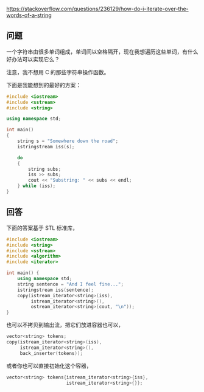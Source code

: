 <https://stackoverflow.com/questions/236129/how-do-i-iterate-over-the-words-of-a-string>

## 问题

一个字符串由很多单词组成，单词间以空格隔开，现在我想遍历这些单词，有什么好办法可以实现它么？

注意，我不想用 C 的那些字符串操作函数。

下面是我能想到的最好的方案：

```c++
#include <iostream>
#include <sstream>
#include <string>

using namespace std;

int main()
{
    string s = "Somewhere down the road";
    istringstream iss(s);

    do
    {
        string subs;
        iss >> subs;
        cout << "Substring: " << subs << endl;
    } while (iss);
}
```

## 回答

下面的答案基于 STL 标准库，

```c++
#include <iostream>
#include <string>
#include <sstream>
#include <algorithm>
#include <iterator>

int main() {
    using namespace std;
    string sentence = "And I feel fine...";
    istringstream iss(sentence);
    copy(istream_iterator<string>(iss),
         istream_iterator<string>(),
         ostream_iterator<string>(cout, "\n"));
}
```

也可以不拷贝到输出流，把它们放进容器也可以，

```c++
vector<string> tokens;
copy(istream_iterator<string>(iss),
     istream_iterator<string>(),
     back_inserter(tokens));
```

或者你也可以直接初始化这个容器，

```c++
vector<string> tokens{istream_iterator<string>{iss},
                      istream_iterator<string>{}};
```
